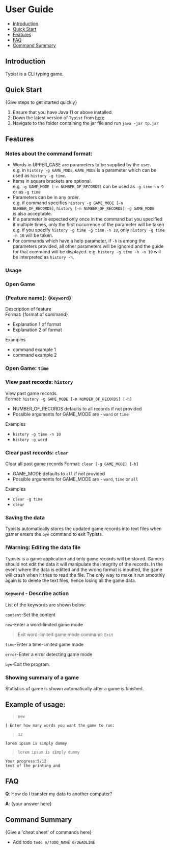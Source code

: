 # User Guide
* [Introduction](#introduction)
* [Quick Start](#quick-start)
* [Features](#features)
* [FAQ](#faq)
* [Command Summary](#command-summary)

## Introduction 

Typist is a CLI typing game. 

## Quick Start

{Give steps to get started quickly}

1. Ensure that you have Java 11 or above installed. 
2. Down the latest version of `Typist` from [here](http://link.to/duke).
3. Navigate to the folder containing the jar file and run `java -jar tp.jar`

## Features

### Notes about the command format:

* Words in UPPER_CASE are parameters to be supplied by the user.  
e.g. in `history -g GAME_MODE`, `GAME_MODE` is a parameter which can be used as `history -g time`.
* Items in square brackets are optional.  
e.g. `-g GAME_MODE [-n NUMBER_OF_RECORDS]` can be used as `-g time -n 9` or as `-g time`
* Parameters can be in any order.  
e.g. if command specifies `history -g GAME_MODE [-n NUMBER_OF_RECORDS]`, `history [-n NUMBER_OF_RECORDS] -g GAME_MODE`  
is also acceptable.
* If a parameter is expected only once in the command but you specified it multiple times, 
only the first occurrence of the parameter will be taken  
e.g. if you specify `history -g time -g time -n 10`, only `history -g time -n 10` will be taken. 
* For commands which have a help parameter, if `-h` is among the parameters provided, 
all other parameters will be ignored and the guide for that command will be displayed.
e.g. `history -g time -h -n 10` will be interpreted as `history -h`.

### Usage
### Open Game

### {Feature name}: {`Keyword`}
Description of feature  
Format: {format of command}
* Explanation 1 of format
* Explanation 2 of format
<!-- -->
Examples
* command example 1
* command example 2
<!-- -->

### Open Game: `time`

### View past records: `history`
View past game records.  
Format: `history -g GAME_MODE [-n NUMBER_OF_RECORDS] [-h]`
* NUMBER_OF_RECORDS defaults to all records if not provided
* Possible arguments for GAME_MODE are - `word` or `time`
<!-- -->
Examples
* `history -g time -n 10`
* `history -g word`
<!-- -->

### Clear past records: `clear` 
Clear all past game records
Format: `clear [-g GAME_MODE] [-h]`
* GAME_MODE defaults to `all` if not provided
* Possible arguments for GAME_MODE are - `word`, `time` or `all`
<!-- -->
Examples
* `clear -g time`
* `clear`
<!-- -->

### Saving the data
Typists automatically stores the updated game records into text files when gamer enters the 
`bye` command to exit Typists.


### !Warning: Editing the data file
Typists is a game application and only game records will be stored. 
Gamers should not edit the data it will manipulate the integrity of the records.
In the event where the data is editted and the wrong format is inputted, the game will crash when it tries to read the file. 
The only way to make it run smoothly again is to delete the text files, hence losing all the game data.



### `Keyword` - Describe action

List of the keywords are shown below:

`content`-Set the content

`new`-Enter a word-limited game mode

>Exit word-limited game mode command: `Exit`

`time`-Enter a time-limited game mode

`error`-Enter a error detecting game mode

`bye`-Exit the program.

### Showing summary of a game
Statistics of game is shown automatically after a game is finished.

## Example of usage:

>`new`
```
| Enter how many words you want the game to run: 
```
>`12`
```
lorem ipsum is simply dummy
```
>`lorem ipsum is simply dummy`
```
Your progress:5/12
text of the printing and
```
## FAQ

**Q**: How do I transfer my data to another computer? 

**A**: {your answer here}

## Command Summary

{Give a 'cheat sheet' of commands here}

* Add todo `todo n/TODO_NAME d/DEADLINE`

